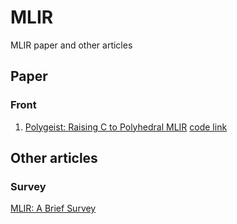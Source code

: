 # MLIR
MLIR paper and other articles

## Paper
### Front 
1. [Polygeist: Raising C to Polyhedral MLIR](https://c.wsmoses.com/papers/Polygeist_PACT.pdf)   [code link](https://github.com/wsmoses/Polygeist)

## Other articles
### Survey
[MLIR: A Brief Survey](https://zhuanlan.zhihu.com/p/442140282)
